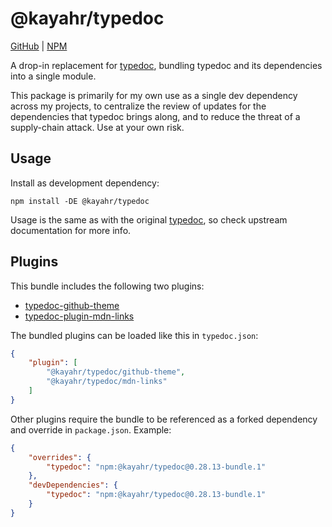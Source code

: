 # @kayahr/typedoc

[GitHub] | [NPM]

A drop-in replacement for [typedoc], bundling typedoc and its dependencies into a single module.

This package is primarily for my own use as a single dev dependency across my projects, to centralize the review of updates for the dependencies that typedoc brings along, and to reduce the threat of a supply-chain attack. Use at your own risk.

## Usage

Install as development dependency:

```
npm install -DE @kayahr/typedoc
```

Usage is the same as with the original [typedoc], so check upstream documentation for more info.

## Plugins

This bundle includes the following two plugins:

* [typedoc-github-theme]
* [typedoc-plugin-mdn-links]

The bundled plugins can be loaded like this in `typedoc.json`:

```json
{
    "plugin": [
        "@kayahr/typedoc/github-theme",
        "@kayahr/typedoc/mdn-links"
    ]
}
```

Other plugins require the bundle to be referenced as a forked dependency and override in `package.json`. Example:

```json
{
    "overrides": {
        "typedoc": "npm:@kayahr/typedoc@0.28.13-bundle.1"
    },
    "devDependencies": {
        "typedoc": "npm:@kayahr/typedoc@0.28.13-bundle.1"
    }
}
```

[GitHub]: https://github.com/kayahr/typedoc
[NPM]: https://www.npmjs.com/package/@kayahr/typedoc
[typedoc]: https://www.npmjs.com/package/typedoc
[typedoc-github-theme]: https://www.npmjs.com/package/typedoc-github-theme
[typedoc-plugin-mdn-links]: https://www.npmjs.com/package/typedoc-plugin-mdn-links
